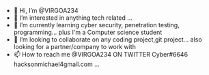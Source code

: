 - 👋 Hi, I’m @VIRGOA234
- 👀 I’m interested in anything tech related ...
- 🌱 I’m currently learning cyber security, penetration testing, programming... plus I'm a Computer science student 
- 💞️ I’m looking to collaborate on any coding project,git project... also looking for a partner/company to work with  
- 📫 How to reach me @VIRGOA234 ON TWITTER  Cyber#6646 hacksonmichael4gmail.com ...

<!---
VIRGOA234/VIRGOA234 is a ✨ special ✨ repository because its `README.md` (this file) appears on your GitHub profile.
You can click the Preview link to take a look at your changes.
--->
